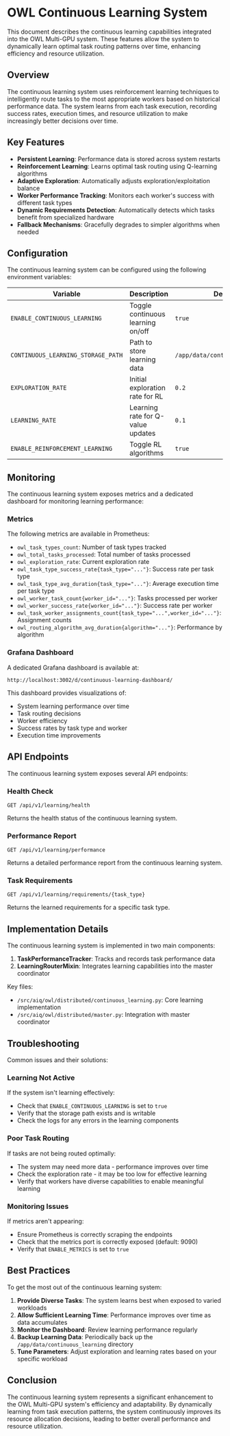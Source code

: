 # OWL Continuous Learning System

This document describes the continuous learning capabilities integrated into the OWL Multi-GPU system. These features allow the system to dynamically learn optimal task routing patterns over time, enhancing efficiency and resource utilization.

## Overview

The continuous learning system uses reinforcement learning techniques to intelligently route tasks to the most appropriate workers based on historical performance data. The system learns from each task execution, recording success rates, execution times, and resource utilization to make increasingly better decisions over time.

## Key Features

- **Persistent Learning**: Performance data is stored across system restarts
- **Reinforcement Learning**: Learns optimal task routing using Q-learning algorithms
- **Adaptive Exploration**: Automatically adjusts exploration/exploitation balance
- **Worker Performance Tracking**: Monitors each worker's success with different task types
- **Dynamic Requirements Detection**: Automatically detects which tasks benefit from specialized hardware
- **Fallback Mechanisms**: Gracefully degrades to simpler algorithms when needed

## Configuration

The continuous learning system can be configured using the following environment variables:

| Variable | Description | Default |
|----------|-------------|---------|
| `ENABLE_CONTINUOUS_LEARNING` | Toggle continuous learning on/off | `true` |
| `CONTINUOUS_LEARNING_STORAGE_PATH` | Path to store learning data | `/app/data/continuous_learning` |
| `EXPLORATION_RATE` | Initial exploration rate for RL | `0.2` |
| `LEARNING_RATE` | Learning rate for Q-value updates | `0.1` |
| `ENABLE_REINFORCEMENT_LEARNING` | Toggle RL algorithms | `true` |

## Monitoring

The continuous learning system exposes metrics and a dedicated dashboard for monitoring learning performance:

### Metrics

The following metrics are available in Prometheus:

- `owl_task_types_count`: Number of task types tracked
- `owl_total_tasks_processed`: Total number of tasks processed
- `owl_exploration_rate`: Current exploration rate
- `owl_task_type_success_rate{task_type="..."}`: Success rate per task type
- `owl_task_type_avg_duration{task_type="..."}`: Average execution time per task type
- `owl_worker_task_count{worker_id="..."}`: Tasks processed per worker
- `owl_worker_success_rate{worker_id="..."}`: Success rate per worker
- `owl_task_worker_assignments_count{task_type="...",worker_id="..."}`: Assignment counts
- `owl_routing_algorithm_avg_duration{algorithm="..."}`: Performance by algorithm

### Grafana Dashboard

A dedicated Grafana dashboard is available at:
```
http://localhost:3002/d/continuous-learning-dashboard/
```

This dashboard provides visualizations of:
- System learning performance over time
- Task routing decisions
- Worker efficiency
- Success rates by task type and worker
- Execution time improvements

## API Endpoints

The continuous learning system exposes several API endpoints:

### Health Check
```
GET /api/v1/learning/health
```
Returns the health status of the continuous learning system.

### Performance Report
```
GET /api/v1/learning/performance
```
Returns a detailed performance report from the continuous learning system.

### Task Requirements
```
GET /api/v1/learning/requirements/{task_type}
```
Returns the learned requirements for a specific task type.

## Implementation Details

The continuous learning system is implemented in two main components:

1. **TaskPerformanceTracker**: Tracks and records task performance data
2. **LearningRouterMixin**: Integrates learning capabilities into the master coordinator

Key files:
- `/src/aiq/owl/distributed/continuous_learning.py`: Core learning implementation
- `/src/aiq/owl/distributed/master.py`: Integration with master coordinator

## Troubleshooting

Common issues and their solutions:

### Learning Not Active

If the system isn't learning effectively:
- Check that `ENABLE_CONTINUOUS_LEARNING` is set to `true`
- Verify that the storage path exists and is writable
- Check the logs for any errors in the learning components

### Poor Task Routing

If tasks are not being routed optimally:
- The system may need more data - performance improves over time
- Check the exploration rate - it may be too low for effective learning
- Verify that workers have diverse capabilities to enable meaningful learning

### Monitoring Issues

If metrics aren't appearing:
- Ensure Prometheus is correctly scraping the endpoints
- Check that the metrics port is correctly exposed (default: 9090)
- Verify that `ENABLE_METRICS` is set to `true`

## Best Practices

To get the most out of the continuous learning system:

1. **Provide Diverse Tasks**: The system learns best when exposed to varied workloads
2. **Allow Sufficient Learning Time**: Performance improves over time as data accumulates
3. **Monitor the Dashboard**: Review learning performance regularly
4. **Backup Learning Data**: Periodically back up the `/app/data/continuous_learning` directory
5. **Tune Parameters**: Adjust exploration and learning rates based on your specific workload

## Conclusion

The continuous learning system represents a significant enhancement to the OWL Multi-GPU system's efficiency and adaptability. By dynamically learning from task execution patterns, the system continuously improves its resource allocation decisions, leading to better overall performance and resource utilization.